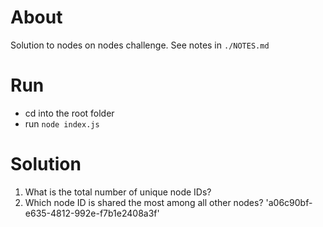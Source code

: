 # About 
Solution to nodes on nodes challenge. See notes in `./NOTES.md`

# Run
* cd into the root folder 
* run `node index.js`

# Solution
1. What is the total number of unique node IDs? 
2. Which node ID is shared the most among all other nodes? 'a06c90bf-e635-4812-992e-f7b1e2408a3f'